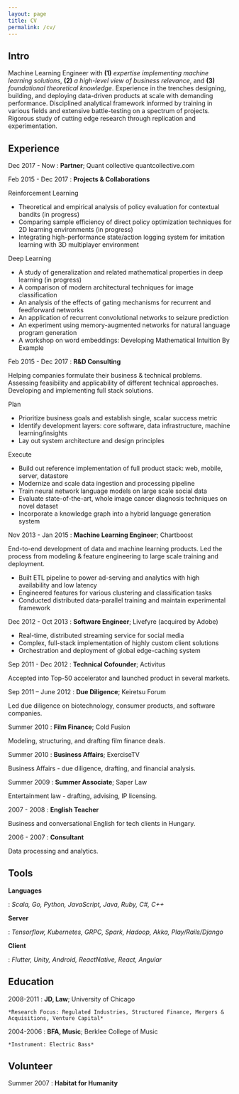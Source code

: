 ```yaml
---
layout: page
title: CV
permalink: /cv/
---
```


Intro
------------

Machine Learning Engineer with **(1)** *expertise implementing machine learning solutions*, **(2)** *a high-level view of business relevance*, and **(3)** *foundational theoretical knowledge*. Experience in the trenches designing, building, and deploying data-driven products at scale with demanding performance. Disciplined analytical framework informed by training in various fields and extensive battle-testing on a spectrum of projects. Rigorous study of cutting edge research through replication and experimentation.

Experience
------------
Dec 2017 - Now
: **Partner**; Quant collective
quantcollective.com


Feb 2015 - Dec 2017
: **Projects & Collaborations**

Reinforcement Learning
* Theoretical and empirical analysis of policy evaluation for contextual bandits (in progress)
* Comparing sample efficiency of direct policy optimization techniques for 2D learning environments (in progress)
* Integrating high-performance state/action logging system for imitation learning with 3D multiplayer environment

Deep Learning
* A study of generalization and related mathematical properties in deep learning (in progress)
* A comparison of modern architectural techniques for image classification
* An analysis of the effects of gating mechanisms for recurrent and feedforward networks
* An application of recurrent convolutional networks to seizure prediction
* An experiment using memory-augmented networks for natural language program generation
* A workshop on word embeddings: Developing Mathematical Intuition By Example

Feb 2015 - Dec 2017
: **R&D Consulting**

Helping companies formulate their business & technical problems. Assessing feasibility and applicability of different technical approaches. Developing and implementing full stack solutions.

Plan
* Prioritize business goals and establish single, scalar success metric
* Identify development layers: core software, data infrastructure, machine learning/insights
* Lay out system architecture and design principles

Execute
* Build out reference implementation of full product stack: web, mobile, server, datastore
* Modernize and scale data ingestion and processing pipeline
* Train neural network language models on large scale social data
* Evaluate state-of-the-art, whole image cancer diagnosis techniques on novel dataset
* Incorporate a knowledge graph into a hybrid language generation system

Nov 2013 - Jan 2015
: **Machine Learning Engineer**; Chartboost

End-to-end development of data and machine learning products. Led the process from modeling & feature engineering to large scale training and deployment.

* Built ETL pipeline to power ad-serving and analytics with high availability and low latency
* Engineered features for various clustering and classification tasks
* Conducted distributed data-parallel training and maintain experimental framework

Dec 2012 - Oct 2013
: **Software Engineer**; Livefyre (acquired by Adobe)

* Real-time, distributed streaming service for social media
* Complex, full-stack implementation of highly custom client solutions
* Orchestration and deployment of global edge-caching system

Sep 2011 - Dec 2012
: **Technical Cofounder**; Activitus

Accepted into Top-50 accelerator and launched product in several markets.

Sep 2011 – June 2012
: **Due Diligence**; Keiretsu Forum

Led due diligence on biotechnology, consumer products, and software companies.

Summer 2010
: **Film Finance**; Cold Fusion

Modeling, structuring, and drafting film finance deals.

Summer 2010
: **Business Affairs**; ExerciseTV

Business Affairs - due diligence, drafting, and financial analysis.

Summer 2009
: **Summer Associate**; Saper Law

Entertainment law - drafting, advising, IP licensing.

2007 - 2008
: **English Teacher**

Business and conversational English for tech clients in Hungary.

2006 - 2007
: **Consultant**

Data processing and analytics.

Tools
------------

**Languages**

: *Scala, Go, Python, JavaScript, Java, Ruby, C#, C++*

**Server**

: *Tensorflow, Kubernetes, GRPC, Spark, Hadoop, Akka, Play/Rails/Django*

**Client**

: *Flutter, Unity, Android, ReactNative, React, Angular*


Education
------------

2008-2011
:   **JD, Law**; University of Chicago

    *Research Focus: Regulated Industries, Structured Finance, Mergers & Acquisitions, Venture Capital*

2004-2006
:   **BFA, Music**; Berklee College of Music

    *Instrument: Electric Bass*


Volunteer
------------

Summer 2007
: **Habitat for Humanity**
